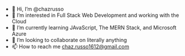 - 👋 Hi, I’m @chazrusso
- 👀 I’m interested in Full Stack Web Development and working with the Cloud
- 🌱 I’m currently learning JAvaScript, The MERN Stack, and Microsoft Azure
- 💞️ I’m looking to collaborate on literally anything
- 📫 How to reach me chaz.russo1612@gmail.com

<!---
chazrusso/chazrusso is a ✨ special ✨ repository because its `README.md` (this file) appears on your GitHub profile.
You can click the Preview link to take a look at your changes.
--->
